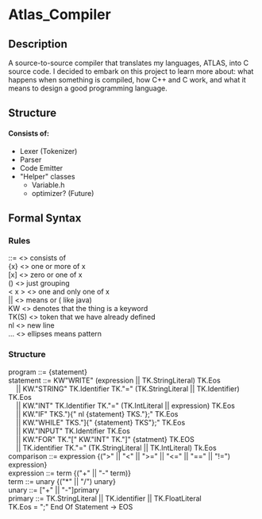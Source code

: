 # Atlas_Compiler

## Description
A source-to-source compiler that translates my languages, ATLAS, into C source code. I decided to embark on this project to learn more about: what happens when something is compiled, how C++ and C work, and what it means to design a good programming language.     

## Structure 
#### Consists of:
- Lexer (Tokenizer)
- Parser
- Code Emitter
- "Helper" classes
  - Variable.h
  - optimizer? (Future)
## Formal Syntax

### Rules <br>
::= <> consists of <br>
{x} <> one or more of x <br>
[x] <> zero or one of x <br>
() <> just grouping <br>
< x > <> one and only one of x <br>
|| <> means or ( like java) <br>
KW <> denotes that the thing is a keyword <br>
TK(S) <> token that we have already defined <br>
nl <> new line <br>
... <> ellipses means pattern <br>

### Structure

program ::= {statement} <br>
statement ::= KW"WRITE" (expression || TK.StringLiteral) TK.Eos <br>
&nbsp;&nbsp;&nbsp;&nbsp;|| KW."STRING" TK.Identifier TK."=" (TK.StringLiteral || TK.Identifier) TK.Eos <br>
&nbsp;&nbsp;&nbsp;&nbsp;|| KW."INT" TK.Identifier TK."=" (TK.IntLiteral || expression) TK.Eos <br>
&nbsp;&nbsp;&nbsp;&nbsp;|| KW."IF" <comparison> TKS."){" nl {statement} TKS."};" TK.Eos <br>
&nbsp;&nbsp;&nbsp;&nbsp;|| KW."WHILE" <comparison> TKS."]{" {statement} TKS"};" TK.Eos <br>
&nbsp;&nbsp;&nbsp;&nbsp;|| KW."INPUT" TK.Identifier TK.Eos <br>
&nbsp;&nbsp;&nbsp;&nbsp;|| KW."FOR" TK."[" KW."INT" TK."]" {statment} TK.EOS <br>
&nbsp;&nbsp;&nbsp;&nbsp;|| TK.identifier TK."=" (TK.StringLiteral || TK.IntLiteral) Tk.Eos <br>
comparison ::= expression {(">" || "<" || ">=" || "<=" || "==" || "!=") expression} <br>
expression ::= term {("+" || "-" term)} <br>
term ::= unary {("*" || "/") unary} <br>
unary ::= ["+" || "-"]primary <br>
primary ::= TK.StringLiteral || TK.identifier || TK.FloatLiteral <br>
TK.Eos = ";" End Of Statement -> EOS <br>

